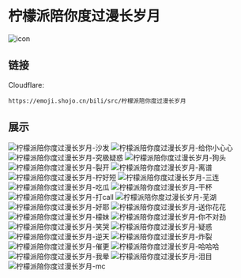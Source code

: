 # 柠檬派陪你度过漫长岁月
![icon](https://emoji.shojo.cn/bili/src/柠檬派陪你度过漫长岁月/icon.png)
## 链接
Cloudflare:
```
https://emoji.shojo.cn/bili/src/柠檬派陪你度过漫长岁月
```
## 展示
![柠檬派陪你度过漫长岁月-沙发](https://emoji.shojo.cn/bili/src/柠檬派陪你度过漫长岁月/柠檬派陪你度过漫长岁月-沙发.png)
![柠檬派陪你度过漫长岁月-给你小心心](https://emoji.shojo.cn/bili/src/柠檬派陪你度过漫长岁月/柠檬派陪你度过漫长岁月-给你小心心.png)
![柠檬派陪你度过漫长岁月-究极疑惑](https://emoji.shojo.cn/bili/src/柠檬派陪你度过漫长岁月/柠檬派陪你度过漫长岁月-究极疑惑.png)
![柠檬派陪你度过漫长岁月-狗头](https://emoji.shojo.cn/bili/src/柠檬派陪你度过漫长岁月/柠檬派陪你度过漫长岁月-狗头.png)
![柠檬派陪你度过漫长岁月-裂开](https://emoji.shojo.cn/bili/src/柠檬派陪你度过漫长岁月/柠檬派陪你度过漫长岁月-裂开.png)
![柠檬派陪你度过漫长岁月-离谱](https://emoji.shojo.cn/bili/src/柠檬派陪你度过漫长岁月/柠檬派陪你度过漫长岁月-离谱.png)
![柠檬派陪你度过漫长岁月-柠好短](https://emoji.shojo.cn/bili/src/柠檬派陪你度过漫长岁月/柠檬派陪你度过漫长岁月-柠好短.png)
![柠檬派陪你度过漫长岁月-三连](https://emoji.shojo.cn/bili/src/柠檬派陪你度过漫长岁月/柠檬派陪你度过漫长岁月-三连.png)
![柠檬派陪你度过漫长岁月-吃瓜](https://emoji.shojo.cn/bili/src/柠檬派陪你度过漫长岁月/柠檬派陪你度过漫长岁月-吃瓜.png)
![柠檬派陪你度过漫长岁月-干杯](https://emoji.shojo.cn/bili/src/柠檬派陪你度过漫长岁月/柠檬派陪你度过漫长岁月-干杯.png)
![柠檬派陪你度过漫长岁月-打call](https://emoji.shojo.cn/bili/src/柠檬派陪你度过漫长岁月/柠檬派陪你度过漫长岁月-打call.png)
![柠檬派陪你度过漫长岁月-芜湖](https://emoji.shojo.cn/bili/src/柠檬派陪你度过漫长岁月/柠檬派陪你度过漫长岁月-芜湖.png)
![柠檬派陪你度过漫长岁月-好耶](https://emoji.shojo.cn/bili/src/柠檬派陪你度过漫长岁月/柠檬派陪你度过漫长岁月-好耶.png)
![柠檬派陪你度过漫长岁月-送你花花](https://emoji.shojo.cn/bili/src/柠檬派陪你度过漫长岁月/柠檬派陪你度过漫长岁月-送你花花.png)
![柠檬派陪你度过漫长岁月-檬妹](https://emoji.shojo.cn/bili/src/柠檬派陪你度过漫长岁月/柠檬派陪你度过漫长岁月-檬妹.png)
![柠檬派陪你度过漫长岁月-你不对劲](https://emoji.shojo.cn/bili/src/柠檬派陪你度过漫长岁月/柠檬派陪你度过漫长岁月-你不对劲.png)
![柠檬派陪你度过漫长岁月-笑哭](https://emoji.shojo.cn/bili/src/柠檬派陪你度过漫长岁月/柠檬派陪你度过漫长岁月-笑哭.png)
![柠檬派陪你度过漫长岁月-疑惑](https://emoji.shojo.cn/bili/src/柠檬派陪你度过漫长岁月/柠檬派陪你度过漫长岁月-疑惑.png)
![柠檬派陪你度过漫长岁月-逆天](https://emoji.shojo.cn/bili/src/柠檬派陪你度过漫长岁月/柠檬派陪你度过漫长岁月-逆天.png)
![柠檬派陪你度过漫长岁月-炸裂](https://emoji.shojo.cn/bili/src/柠檬派陪你度过漫长岁月/柠檬派陪你度过漫长岁月-炸裂.png)
![柠檬派陪你度过漫长岁月-催更](https://emoji.shojo.cn/bili/src/柠檬派陪你度过漫长岁月/柠檬派陪你度过漫长岁月-催更.png)
![柠檬派陪你度过漫长岁月-哈哈哈](https://emoji.shojo.cn/bili/src/柠檬派陪你度过漫长岁月/柠檬派陪你度过漫长岁月-哈哈哈.png)
![柠檬派陪你度过漫长岁月-我晕](https://emoji.shojo.cn/bili/src/柠檬派陪你度过漫长岁月/柠檬派陪你度过漫长岁月-我晕.png)
![柠檬派陪你度过漫长岁月-泪目](https://emoji.shojo.cn/bili/src/柠檬派陪你度过漫长岁月/柠檬派陪你度过漫长岁月-泪目.png)
![柠檬派陪你度过漫长岁月-mc](https://emoji.shojo.cn/bili/src/柠檬派陪你度过漫长岁月/柠檬派陪你度过漫长岁月-mc.png)
